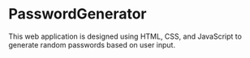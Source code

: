 # PasswordGenerator

This web application is designed using HTML, CSS, and JavaScript to generate random passwords based on user input.
